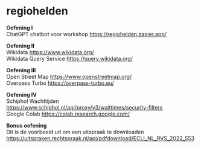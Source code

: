 # regiohelden

**Oefening I**<br>
ChatGPT chatbot voor workshop 
https://regiohelden.zapier.app/

**Oefening II**<br>
Wikidata
https://www.wikidata.org/<br>
Wikidata Query Service
https://query.wikidata.org/

**Oefening III**<br>
Open Street Map
https://www.openstreetmap.org/<br>
Overpass Turbo
https://overpass-turbo.eu/

**Oefening IV**<br>
Schiphol Wachttijden
https://www.schiphol.nl/api/proxy/v3/waittimes/security-filters<br>
Google Colab
https://colab.research.google.com/

**Bonus oefening**<br>
Dit is de voorbeeld url om een uitspraak te downloaden
https://uitspraken.rechtspraak.nl/api/pdfdownload/ECLI_NL_RVS_2022_553

